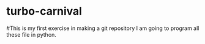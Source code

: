 # turbo-carnival
#This is my first exercise in making a git repository I am going to program all these file in python.

